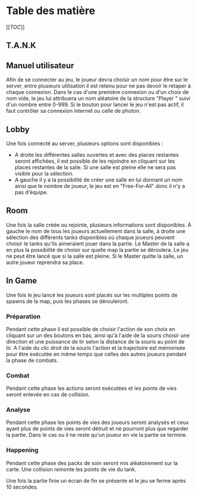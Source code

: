 # Table des matière

[[_TOC_]]

## T.A.N.K

## Manuel utilisateur

Afin de se connecter au jeu, le joueur devra choisir un nom pour être sur le server, entre plusieurs utilisation il est retenu pour ne pas devoir le retaper à chaque connexion. Dans le cas d'une première connexion ou d'un choix de nom vide, le jeu lui attribuera un nom aléatoire de la structure "Player " suivi d'un nombre entre 0-999.
Si le bouton pour lancer le jeu n'est pas actif, il faut contrôler sa connexion internet ou celle de photon.

## Lobby

Une fois connecté au server, plusieurs options sont disponibles :
- A droite les différentes salles ouvertes et avec des places restantes seront affichées, il est possible de les rejoindre en cliquant sur les places restantes de la salle. Si une salle est pleine elle ne sera pas visible pour la sélection.
- A gauche il y a la possibilité de créer une salle en lui donnant un nom ainsi que le nombre de joueur, le jeu est en "Free-For-All" donc il n'y a pas d'équipe.

## Room

Une fois la salle créée ou rejointe, plusieurs informations sont disponibles. À gauche le nom de tous les joueurs actuellement dans la salle, à droite une sélection des différents tanks disponibles où chaque joueurs peuvent choisir le tanks qu'ils aimeraient jouer dans la partie. Le Master de la salle a en plus la possibilité de choisir sur quelle map la partie se déroulera. Le jeu ne peut être lancé que si la salle est pleine. Si le Master quitte la salle, un autre joueur reprendra sa place.

## In Game

Une fois le jeu lancé les joueurs sont placés sur les multiples points de spawns de la map, puis les phases se dérouleront.

### Préparation

Pendant cette phase il est possible de choisir l'action de son choix en cliquant sur un des boutons en bas, ainsi qu'à l'aide de la souris choisir une direction et une puissance de tir selon la distance de la souris au point de tir. A l'aide du clic droit de la souris l'action et la trajectoire est mémorisée pour être exécutée en même temps que celles des autres joueurs pendant la phase de combats.

### Combat

Pendant cette phase les actions seront exécutées et les points de vies seront enlevée en cas de collision.

### Analyse

Pendant cette phase les points de vies des joueurs seront analysés et ceux ayant plus de points de vies seront détruit et ne pourront plus que regarder la partie. Dans le cas ou il ne reste qu'un joueur en vie la partie se termine.

### Happening

Pendant cette phase des packs de soin seront mis aléatoirement sur la carte. Une collision remonte les points de vie du tank.
<br>

Une fois la partie finie un écran de fin se présente et le jeu se ferme après 10 secondes.